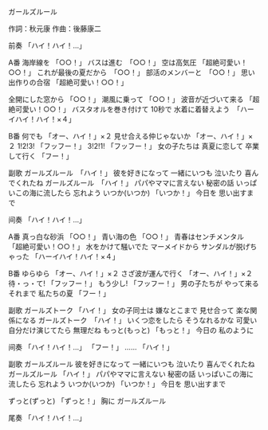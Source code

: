 ガールズルール

作詞：秋元康
作曲：後藤康二

前奏
「ハイ！ハイ！…」

A番
海岸線を 「○○！」 
バスは進む　「○○！」
空は高気圧 「超絶可愛い！○○！」 
これが最後の夏だから　「○○！」 
部活のメンバーと　「○○！」 
思い出作りの合宿 「超絶可愛い！○○！」 

全開にした窓から 「○○！」 
潮風に乗って 「○○！」 
波音が近づいて来る 「超絶可愛い！○○！」 
バスタオルを巻き付けて
10秒で
水着に着替えよう　「ハーイハイ！ハイ！×４」

B番
何でも 「オー、ハイ！」×２
見せ合える仲じゃないか 「オー、ハイ！」×２
1!2!3! 「フッフー！」
3!2!1! 「フッフー！」
女の子たちは
真夏に恋して
卒業して行く 「フー！」 

副歌
ガールズルール　「ハイ！」
彼を好きになって
一緒にいつも
泣いたり
喜んでくれたね
ガールズルール　「ハイ！」
パパやママに言えない
秘密の話
いっぱいこの海に流したら
忘れよう
いつか(いつか) 「いつか！」
今日を
思い出すまで

间奏
「ハイ！ハイ！…」

A番
真っ白な砂浜 「○○！」 
青い海の色 「○○！」 
青春はセンチメンタル 「超絶可愛い！○○！」 
水をかけて騒いでた
マーメイドから 
サンダルが脱げちゃった 「ハーイハイ！ハイ！×４」 

B番
ゆらゆら 「オー、ハイ！」×２ 
さざ波が運んで行く 「オー、ハイ！」×２ 
待・っ・て! 「フッフー！」 
もう少し! 「フッフー！」 
男の子たちが
やって来るそれまで
私たちの夏 「フー！」 

副歌
ガールズトーク 「ハイ！」
女の子同士は
嫌なとこまで
見せ合って
楽な関係になる
ガールズトーク　「ハイ！」
いくつ恋をしたら
そうなれるかな
可愛い自分だけ演じてたら
無理だね
もっと(もっと) 「もっと！」
今日の
私のように

间奏
「ハイ！ハイ！…」 
「フー！」 
 ……
「ハイ！」 

副歌
ガールズルール
彼を好きになって
一緒にいつも
泣いたり
喜んでくれたね
ガールズルール 「ハイ！」 
パパやママに言えない
秘密の話
いっぱいこの海に流したら
忘れよう
いつか(いつか) 「いつか！」
今日を
思い出すまで

ずっと(ずっと) 「ずっと！」
胸に
ガールズルール

尾奏
「ハイ！ハイ！…」 